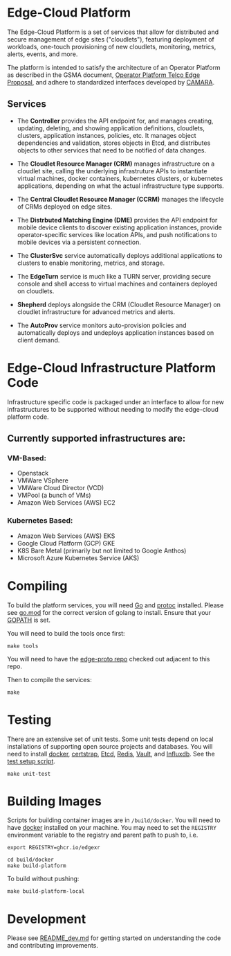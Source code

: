# Edge-Cloud Platform

The Edge-Cloud Platform is a set of services that allow for distributed and secure management of edge sites ("cloudlets"), featuring deployment of workloads, one-touch provisioning of new cloudlets, monitoring, metrics, alerts, events, and more.

The platform is intended to satisfy the architecture of an Operator Platform as described in the GSMA document, [Operator Platform Telco Edge Proposal](https://www.gsma.com/futurenetworks/wp-content/uploads/2020/10/GSMA-Operator-Platform-Proposal-Oct-2020.pdf), and adhere to standardized interfaces developed by [CAMARA](https://camaraproject.org/).

## Services

- The **Controller** provides the API endpoint for, and manages creating, updating, deleting, and showing application definitions, cloudlets, clusters, application instances, policies, etc. It manages object dependencies and validation, stores objects in Etcd, and distributes objects to other services that need to be notified of data changes.

- The **Cloudlet Resource Manager (CRM)** manages infrastructure on a cloudlet site, calling the underlying infrastruture APIs to instantiate virtual machines, docker containers, kubernetes clusters, or kubernetes applications, depending on what the actual infrastructure type supports.

- The **Central Cloudlet Resource Manager (CCRM)** manages the lifecycle of CRMs deployed on edge sites.

- The **Distrbuted Matching Engine (DME)** provides the API endpoint for mobile device clients to discover existing application instances, provide operator-specific services like location APIs, and push notifications to mobile devices via a persistent connection.

- The **ClusterSvc** service automatically deploys additional applications to clusters to enable monitoring, metrics, and storage.

- The **EdgeTurn** service is much like a TURN server, providing secure console and shell access to virtual machines and containers deployed on cloudlets.

- **Shepherd** deploys alongside the CRM (Cloudlet Resource Manager) on cloudlet infrastructure for advanced metrics and alerts.

- The **AutoProv** service monitors auto-provision policies and automatically deploys and undeploys application instances based on client demand.

# Edge-Cloud Infrastructure Platform Code

Infrastructure specific code is packaged under an interface to allow for new infrastructures to be supported without needing to modify the edge-cloud platform code.

## Currently supported infrastructures are:

### VM-Based:

- Openstack
- VMWare VSphere
- VMWare Cloud Director (VCD)
- VMPool (a bunch of VMs)
- Amazon Web Services (AWS) EC2

### Kubernetes Based:

- Amazon Web Services (AWS) EKS
- Google Cloud Platform (GCP) GKE
- K8S Bare Metal (primarily but not limited to Google Anthos)
- Microsoft Azure Kubernetes Service (AKS)

# Compiling

To build the platform services, you will need [Go](https://www.golang.org/) and [protoc](https://grpc.io/docs/protoc-installation/) installed. Please see [go.mod](go.mod) for the correct version of golang to install. Ensure that your [GOPATH](https://golang.org/doc/code.html#GOPATH) is set.

You will need to build the tools once first:

``` shell
make tools
```

You will need to have the [edge-proto repo](https://github.com/edgexr/edge-proto) checked out adjacent to this repo.

Then to compile the services:

``` shell
make
```

# Testing

There are an extensive set of unit tests. Some unit tests depend on local installations of supporting open source projects and databases. You will need to install [docker](https://www.docker.com/), [certstrap](https://github.com/square/certstrap), [Etcd](https://etcd.io/), [Redis](https://redis.io/), [Vault](https://www.vaultproject.io/), and [Influxdb](https://www.influxdata.com/). See the [test setup script](test/test_setup.sh).

``` shell
make unit-test
```

# Building Images

Scripts for building container images are in `/build/docker`. You will need to have [docker](https://www.docker.com/) installed on your machine. You may need to set the `REGISTRY` environment variable to the registry and parent path to push to, i.e.

```shell
export REGISTRY=ghcr.io/edgexr
```

``` shell
cd build/docker
make build-platform
```

To build without pushing:
``` shell
make build-platform-local
```

# Development

Please see [README_dev.md](./README_dev.md) for getting started
on understanding the code and contributing improvements.
